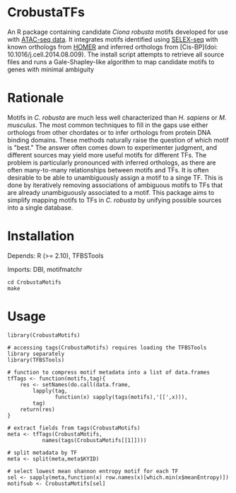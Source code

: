 # CrobustaTFs
An R package containing candidate *Ciona robusta* motifs developed for use with [ATAC-seq data](https://doi.org/10.7554/eLife.49921). It integrates motifs identified using [SELEX-seq](https://doi.org/10.1007/978-1-4939-9624-7_23) with known orthologs from [HOMER](http://homer.ucsd.edu/homer/index.html) and inferred orthologs from [Cis-BP](doi: 10.1016/j.cell.2014.08.009). The install script attempts to retrieve all source files and runs a Gale-Shapley-like algorithm to map candidate motifs to genes with minimal ambiguity

# Rationale
Motifs in *C. robusta* are much less well characterized than *H. sapiens* or *M. musculus*. The most common techniques to fill in the gaps use either orthologs from other chordates or to infer orthologs from protein DNA binding domains. 
These methods naturally raise the question of which motif is "best." The answer often comes down to experimenter judgment, and different sources may yield more useful motifs for different TFs. 
The problem is particularly pronounced with inferred orthologs, as there are often many-to-many relationships between motifs and TFs.
It is often desirable to be able to unambiguously assign a motif to a singe TF. This is done by iteratively removing associations of ambiguous motifs to TFs that are already unambiguously associated to a motif.
This package aims to simplify mapping motifs to TFs in *C. robusta* by unifying possible sources into a single database.

# Installation
Depends: 
    R (>= 2.10),
    TFBSTools

Imports:
    DBI,
    motifmatchr
```
cd CrobustaMotifs
make
```

# Usage
```{R}
library(CrobustaMotifs)

# accessing tags(CrobustaMotifs) requires loading the TFBSTools library separately
library(TFBSTools)

# function to compress motif metadata into a list of data.frames
tfTags <- function(motifs,tag){
	res <- setNames(do.call(data.frame,
		lapply(tag,
		       function(x) sapply(tags(motifs),'[[',x))),
		tag)
	return(res)
}

# extract fields from tags(CrobustaMotifs)
meta <- tfTags(CrobustaMotifs, 
	       names(tags(CrobustaMotifs[[1]])))

# split metadata by TF
meta <- split(meta,meta$KYID)

# select lowest mean shannon entropy motif for each TF
sel <- sapply(meta,function(x) row.names(x)[which.min(x$meanEntropy)])
motifsub <- CrobustaMotifs[sel]

```
